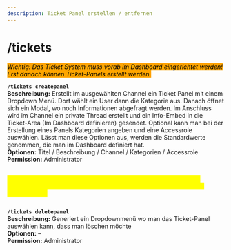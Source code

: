 ```yaml
---
description: Ticket Panel erstellen / entfernen
---
```


# /tickets

_<mark style="background-color:orange;">Wichtig: Das Ticket System muss vorab im Dashboard eingerichtet werden! Erst danach können Ticket-Panels erstellt werden.</mark>_

**`/tickets createpanel`**\
**Beschreibung:** Erstellt im ausgewählten Channel ein Ticket Panel mit einem Dropdown Menü. Dort wählt ein User dann die Kategorie aus. Danach öffnet sich ein Modal, wo noch Informationen abgefragt werden. Im Anschluss wird im Channel ein private Thread erstellt und ein Info-Embed in die Ticket-Area (Im Dashboard definieren) gesendet. Optional kann man bei der Erstellung eines Panels Kategorien angeben und eine Accessrole auswählen. Lässt man diese Optionen aus, werden die Standardwerte genommen, die man im Dashboard definiert hat.\
**Optionen:** Titel / Beschreibung / Channel / Kategorien / Accessrole\
**Permission:** Administrator

<div align="left">

<figure><img src="../../.gitbook/assets/Discord_yklc2UxmxR.png" alt=""><figcaption></figcaption></figure>

</div>

<mark style="color:yellow;">**WICHTIG: @everyone braucht das Recht "Nachrichten in Threads senden" und "Kanal anzeigen", damit User zum Ticket hinzugefügt werden kann.**</mark>

<div align="left">

<figure><img src="../../.gitbook/assets/Ticket_Kategorie.png" alt=""><figcaption></figcaption></figure>

</div>

**`/tickets deletepanel`**\
**Beschreibung:** Generiert ein Dropdownmenü wo man das Ticket-Panel auswählen kann, dass man löschen möchte\
**Optionen:** –\
**Permission:** Administrator
